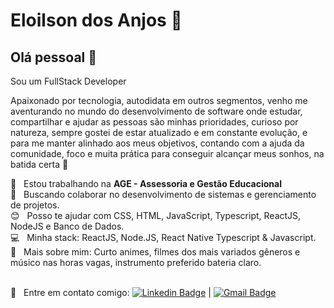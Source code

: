 <img width="auto" src="">


# Eloilson dos Anjos :angel:

## Olá pessoal :wave:

Sou um FullStack Developer 

Apaixonado por tecnologia, autodidata em outros segmentos, venho me aventurando no mundo do desenvolvimento de software onde estudar, compartilhar e ajudar as pessoas são minhas prioridades, curioso por natureza, sempre gostei de estar atualizado e em constante evolução, e para me manter alinhado aos meus objetivos, contando com a ajuda da comunidade, foco e muita prática para conseguir alcançar meus sonhos, na batida certa 🥁


 :office:  &nbsp; Estou trabalhando na **AGE - Assessoria e Gestão Educacional**
 <br/> :purple_heart: &nbsp; Buscando colaborar no desenvolvimento de sistemas e gerenciamento de projetos.
 <br/> :blush: &nbsp; Posso te ajudar com CSS, HTML, JavaScript, Typescript, ReactJS, NodeJS e Banco de Dados.
 <br/> :computer: &nbsp; Minha stack: ReactJS, Node.JS, React Native Typescript & Javascript.
 <br/> 💬  &nbsp; Mais sobre mim: Curto animes, filmes dos mais variados gêneros e músico nas horas vagas, instrumento preferido bateria claro.
 
 <br/> :e-mail: &nbsp; Entre em contato comigo: [![Linkedin Badge](https://img.shields.io/badge/-EloilsondosAnjos-blue?style=flat-square&logo=Linkedin&logoColor=white&link=www.linkedin.com/in/eloilsondosanjosrocha/)](www.linkedin.com/in/eloilsondosanjosrocha/) 
| 
[![Gmail Badge](https://img.shields.io/badge/-eloilson.ageedu@gmail.com-c14438?style=flat-square&logo=Gmail&logoColor=white&link=mailto:eloilson.ageedu@gmail.com)](mailto:eloilson.ageedu@gmail.com)
